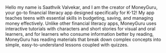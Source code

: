 Hello my name is Saathvik Valvekar, and I am the creator of MoneyGuru, your go-to financial literacy app designed specifically for K-12! My app teaches teens with essential skills in budgeting, saving, and managing money effectively. Unlike other financial literacy apps, MoneyGuru uses interactive tutorials with characters and short stories for visual and oral learners, and for learners who consume information better by reading, MoneyGuru has reading materials that break down complex concepts into simple, easy-to-understand lessons coupled with quizzes.
